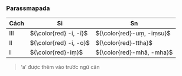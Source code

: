 ### Parassmapada

| Cách | Si                     | Sn                        |
| ---- | ---------------------- | ------------------------- |
| III  | ${\color{red} -i, -ī}$ | ${\color{red}-uṃ, -iṃsu}$ |
| II   | ${\color{red} -i, -o}$  | ${\color{red}-ttha}$      |
| I    | ${\color{red}-iṃ}$     | ${\color{red}-mhā, -mha}$ |

> ‘a’ được thêm vào trước ngữ căn
